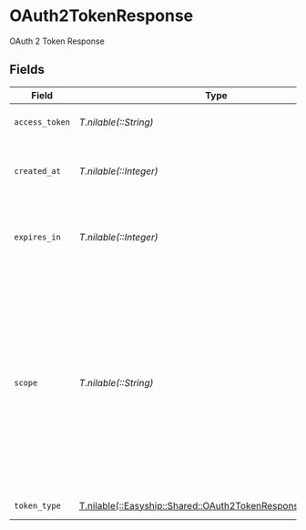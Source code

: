 # OAuth2TokenResponse

OAuth 2 Token Response


## Fields

| Field                                                                                                                                                                      | Type                                                                                                                                                                       | Required                                                                                                                                                                   | Description                                                                                                                                                                |
| -------------------------------------------------------------------------------------------------------------------------------------------------------------------------- | -------------------------------------------------------------------------------------------------------------------------------------------------------------------------- | -------------------------------------------------------------------------------------------------------------------------------------------------------------------------- | -------------------------------------------------------------------------------------------------------------------------------------------------------------------------- |
| `access_token`                                                                                                                                                             | *T.nilable(::String)*                                                                                                                                                      | :heavy_minus_sign:                                                                                                                                                         | OAuth 2 Access Token                                                                                                                                                       |
| `created_at`                                                                                                                                                               | *T.nilable(::Integer)*                                                                                                                                                     | :heavy_minus_sign:                                                                                                                                                         | OAuth 2 Access Token Creation Time                                                                                                                                         |
| `expires_in`                                                                                                                                                               | *T.nilable(::Integer)*                                                                                                                                                     | :heavy_minus_sign:                                                                                                                                                         | OAuth 2 Access Token Expiration Time in Seconds                                                                                                                            |
| `scope`                                                                                                                                                                    | *T.nilable(::String)*                                                                                                                                                      | :heavy_minus_sign:                                                                                                                                                         | OAuth 2 Scopes separated by space. All Enterprise and Public API scopes are supported, but they must be allowed on the Enterprise API Client Application on the Dashboard. |
| `token_type`                                                                                                                                                               | [T.nilable(::Easyship::Shared::OAuth2TokenResponseTokenType)](../../models/shared/oauth2tokenresponsetokentype.md)                                                         | :heavy_minus_sign:                                                                                                                                                         | OAuth 2 Token Type                                                                                                                                                         |